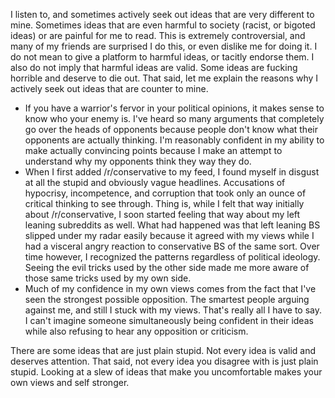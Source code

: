 I listen to, and sometimes actively seek out ideas that are very different to mine. Sometimes ideas that are even harmful to society (racist, or bigoted ideas) or are painful for me to read. This is extremely controversial, and many of my friends are surprised I do this, or even dislike me for doing it. I do not mean to give a platform to harmful ideas, or tacitly endorse them. I also do not imply that harmful ideas are valid. Some ideas are fucking horrible and deserve to die out. That said, let me explain the reasons why I actively seek out ideas that are counter to mine.

 - If you have a warrior's fervor in your political opinions, it makes sense to know who your enemy is. I've heard so many arguments that completely go over the heads of opponents because people don't know what their opponents are actually thinking. I'm reasonably confident in my ability to make actually convincing points because I make an attempt to understand why my opponents think they way they do.
 - When I first added /r/conservative to my feed, I found myself in disgust at all the stupid and obviously vague headlines. Accusations of hypocrisy, incompetence, and corruption that took only an ounce of critical thinking to see through. Thing is, while I felt that way initially about /r/conservative, I soon started feeling that way about my left leaning subreddits as well. What had happened was that left leaning BS slipped under my radar easily because it agreed with my views while I had a visceral angry reaction to conservative BS of the same sort. Over time however, I recognized the patterns regardless of political ideology. Seeing the evil tricks used by the other side made me more aware of those same tricks used by my own side.
 - Much of my confidence in my own views comes from the fact that I've seen the strongest possible opposition. The smartest people arguing against me, and still I stuck with my views. That's really all I have to say. I can't imagine someone simultaneously being confident in their ideas while also refusing to hear any opposition or criticism.  

There are some ideas that are just plain stupid. Not every idea is valid and deserves attention. That said, not every idea you disagree with is just plain stupid. Looking at a slew of ideas that make you uncomfortable makes your own views and self stronger.
